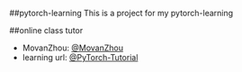 ##pytorch-learning
This is a project for my pytorch-learning

##online class tutor

* MovanZhou: [@MovanZhou](https://github.com/MorvanZho)
* learning url: [@PyTorch-Tutorial](https://github.com/MorvanZhou/PyTorch-Tutorial)
